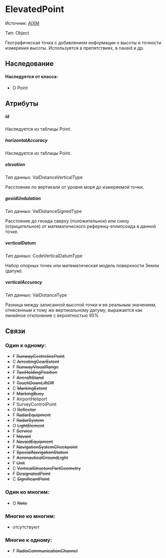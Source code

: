 ElevatedPoint
====
Источник: [AIXM](https://extranet.eurocontrol.int/http://webprisme.cfmu.eurocontrol.int/aixmwiki_public/bin/view/AIXM/Class_ElevatedPoint)

Тип: Object

Географическая точка с добавлением информации о высоты и точности измерения высоты. 
Используется в препятствиях, в navaid и др.

## Наследование

#### Наследуется от класса:
- O Point

## Атрибуты

##### id

Наследуетcя из таблицы Point.

##### horizontalAccuracy

Наследуетcя из таблицы Point.

##### elevation
Тип данных: ValDistanceVerticalType

Расстояние по вертикали от уровня моря до измеряемой точки.

##### geoidUndulation
Тип данных: ValDistanceSignedType

Расстояние до геоида сверху (положительное) или снизу (отрицательное) от математического референц-эллипсоида в данной точке.

##### verticalDatum
Тип данных: CodeVerticalDatumType

Набор опорных точек или математическая модель поверхности Земли (датум).

##### verticalAccuracy
Тип данных: ValDistanceType

Разница между записанной высотой точки и ее реальным значением, отнесенным к тому же вертикальному датуму, выражается как линейное отклонение с вероятностью 95%

## Связи

### Один к одному:

- F ~~RunwayCentrelinePoint~~
- C ~~ArrestingGearExtent~~
- F ~~RunwayVisualRange~~
- F ~~TaxiHoldingPosition~~
- F ~~AircraftStand~~
- F ~~TouchDownLiftOff~~
- C ~~MarkingExtent~~
- F ~~MarkingBuoy~~
- F AirportHeliport
- F SurveyControlPoint
- O ~~Reflector~~
- F ~~RadarEquipment~~
- F ~~RadarSystem~~
- O ~~LightElement~~
- F ~~Service~~
- F ~~Navaid~~
- F ~~NavaidEquipment~~
- F ~~NavigationSystemCheckpoint~~
- F ~~SpecialNavigationStation~~
- F ~~AeronauticalGroundLight~~
- F ~~Unit~~
- C ~~VerticalStructurePartGeometry~~
- F ~~DesignatedPoint~~
- C ~~SignificantPoint~~

### Один ко многим:

- O ~~Note~~

### Многие ко многим:

- отсутствуют

### Многие к одному:

- F ~~RadioCommunicationChannel~~
